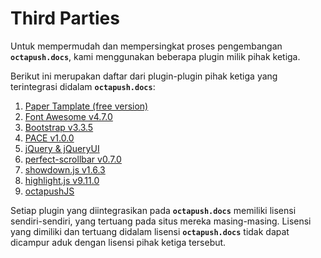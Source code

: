 # Third Parties

Untuk mempermudah dan mempersingkat proses pengembangan **`octapush.docs`**, kami menggunakan beberapa plugin milik pihak ketiga.

Berikut ini merupakan daftar dari plugin-plugin pihak ketiga yang terintegrasi didalam **`octapush.docs`**:
1. [Paper Tamplate (free version)](http://creative-tim.com/)
2. [Font Awesome v4.7.0](http://fontawesome.io)
3. [Bootstrap v3.3.5](http://getbootstrap.com)
3. [PACE v1.0.0](http://github.hubspot.com/pace/)
4. [jQuery & jQueryUI](http://jquery.com/)
5. [perfect-scrollbar v0.7.0](https://github.com/noraesae/perfect-scrollbar)
6. [showdown.js v1.6.3](http://showdownjs.github.io/)
7. [highlight.js v9.11.0](https://highlightjs.org/)
8. [octapushJS](https://github.com/octapush/octapushJS)

Setiap plugin yang diintegrasikan pada **`octapush.docs`** memiliki lisensi sendiri-sendiri, yang tertuang pada situs mereka masing-masing.
Lisensi yang dimiliki dan tertuang didalam lisensi **`octapush.docs`** tidak dapat dicampur aduk dengan lisensi pihak ketiga tersebut.
